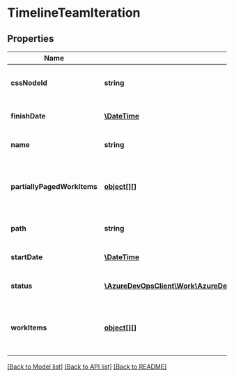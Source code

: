 # TimelineTeamIteration

## Properties
Name | Type | Description | Notes
------------ | ------------- | ------------- | -------------
**cssNodeId** | **string** | The iteration CSS Node Id | [optional] 
**finishDate** | [**\DateTime**](\DateTime.md) | The end date of the iteration | [optional] 
**name** | **string** | The iteration name | [optional] 
**partiallyPagedWorkItems** | [**object[][]**](array.md) | All the partially paged workitems in this iteration. | [optional] 
**path** | **string** | The iteration path | [optional] 
**startDate** | [**\DateTime**](\DateTime.md) | The start date of the iteration | [optional] 
**status** | [**\AzureDevOpsClient\Work\AzureDevOpsClient\Work\Model\TimelineIterationStatus**](TimelineIterationStatus.md) | The status of this iteration | [optional] 
**workItems** | [**object[][]**](array.md) | The work items that have been paged in this iteration | [optional] 

[[Back to Model list]](../README.md#documentation-for-models) [[Back to API list]](../README.md#documentation-for-api-endpoints) [[Back to README]](../README.md)


